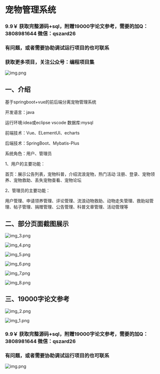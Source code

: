 # 宠物管理系统

### 9.9￥ 获取完整源码+sql，附赠19000字论文参考，需要的加Q：3808981644 微信：qszard26
### 有问题，或者需要协助调试运行项目的也可联系
### 获取更多项目，关注公众号：编程项目集

![img.png](img.png)

## 一、介绍

基于springboot+vue的前后端分离宠物管理系统

开发语言：java

运行环境:idea或eclipse vscode 数据库:mysql

前端技术：Vue、ELementUI、echarts

后端技术：SpringBoot、Mybatis-Plus

系统角色：用户、管理员

1、用户的主要功能：

首页：展示公告列表，宠物科普，介绍流浪宠物，热门活动
注册、登录、宠物领养、宠物救助、丢失宠物查看、宠物论坛

2、管理员的主要功能：

用户管理、申请领养管理、评论管理、流浪动物救助、动物走失管理、救助站管理、帖子管理、捐赠管理、公告管理、科普文章管理、活动管理等


## 二、部分页面截图展示

![img_3.png](imgs/img_3.png)

![img_4.png](imgs/img_4.png)

![img_5.png](imgs/img_5.png)

![img_6.png](imgs/img_6.png)

![img_7.png](imgs/img_7.png)

![img_8.png](imgs/img_8.png)

## 三、19000字论文参考

![img_2.png](imgs/img_2.png)

![img_1.png](imgs/img_1.png)

### 9.9￥ 获取完整源码+sql，附赠19000字论文参考，需要的加Q：3808981644 微信：qszard26
### 有问题，或者需要协助调试运行项目的也可联系

![img.png](imgs/img.png)

